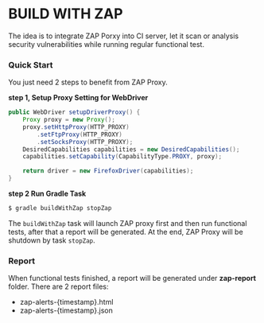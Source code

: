 # BUILD WITH ZAP

The idea is to integrate ZAP Porxy into CI server, let it scan or analysis security vulnerabilities while running regular functional test.

### Quick Start

You just need 2 steps to benefit from ZAP Proxy.

**step 1, Setup Proxy Setting for WebDriver**

```java
public WebDriver setupDriverProxy() {
    Proxy proxy = new Proxy();
    proxy.setHttpProxy(HTTP_PROXY)
        .setFtpProxy(HTTP_PROXY)
        .setSocksProxy(HTTP_PROXY);
    DesiredCapabilities capabilities = new DesiredCapabilities();
    capabilities.setCapability(CapabilityType.PROXY, proxy);

    return driver = new FirefoxDriver(capabilities);
}
```

**step 2 Run Gradle Task**

```sh
$ gradle buildWithZap stopZap
```

The `buildWithZap` task will launch ZAP proxy first and then run functional tests, after that a report will be generated. At the end, ZAP Proxy will be shutdown by task `stopZap`.

### Report
When functional tests finished, a report will be generated under **zap-report** folder. There are 2 report files:

* zap-alerts-{timestamp}.html
* zap-alerts-{timestamp}.json